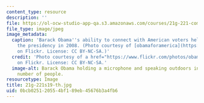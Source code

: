 ```yaml
---
content_type: resource
description: ''
file: https://ol-ocw-studio-app-qa.s3.amazonaws.com/courses/21g-221-communicating-in-american-culture-s-spring-2019/0bcb025120554bf189eb45676b3a4fb6_21g-221s19-th.jpg
file_type: image/jpeg
image_metadata:
  caption: 'Barack Obama''s ability to connect with American voters helped him win
    the presidency in 2008. (Photo courtesy of [obamaforamerica](https://www.flickr.com/photos/obamaforamerica/539663044)
    on Flickr. License: CC BY-NC-SA.)'
  credit: 'Photo courtesy of a href="https://www.flickr.com/photos/obamaforamerica/539663044">obamaforamerica
    on Flickr. License: CC BY-NC-SA.'
  image-alt: Barack Obama holding a microphone and speaking outdoors in front of a
    number of people.
resourcetype: Image
title: 21g-221s19-th.jpg
uid: 0bcb0251-2055-4bf1-89eb-45676b3a4fb6
---
```

